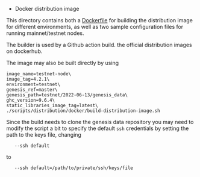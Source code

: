 * Docker distribution image

This directory contains both a [Dockerfile](./builder.Dockerfile) for building
the distribution image for different environments, as well as two sample
configuration files for running mainnet/testnet nodes.

The builder is used by a Github action build.
the official distribution images on dockerhub.

The image may also be built directly by using
```shell
image_name=testnet-node\
image_tag=4.2.1\
environment=testnet\
genesis_ref=master\
genesis_path=testnet/2022-06-13/genesis_data\
ghc_version=9.6.4\
static_libraries_image_tag=latest\
./scripts/distribution/docker/build-distribution-image.sh
```
Since the build needs to clone the genesis data repository you may need to
modify the script a bit to specify the default `ssh` credentials by setting the
path to the keys file, changing

```shell
   --ssh default
```
to
```shell
   --ssh default=/path/to/private/ssh/keys/file
```
